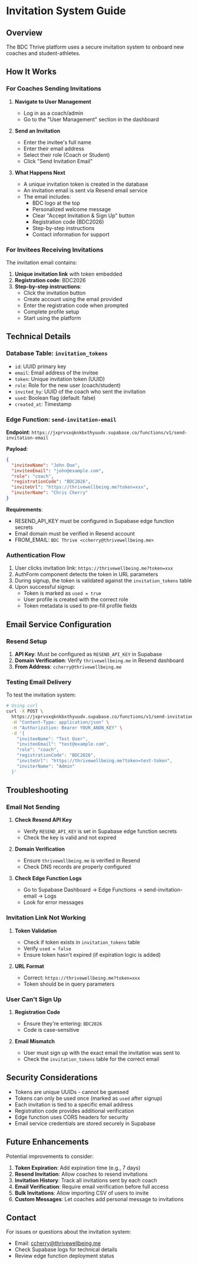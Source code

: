 # Invitation System Guide

## Overview

The BDC Thrive platform uses a secure invitation system to onboard new coaches and student-athletes.

## How It Works

### For Coaches Sending Invitations

1. **Navigate to User Management**
   - Log in as a coach/admin
   - Go to the "User Management" section in the dashboard

2. **Send an Invitation**
   - Enter the invitee's full name
   - Enter their email address
   - Select their role (Coach or Student)
   - Click "Send Invitation Email"

3. **What Happens Next**
   - A unique invitation token is created in the database
   - An invitation email is sent via Resend email service
   - The email includes:
     - BDC logo at the top
     - Personalized welcome message
     - Clear "Accept Invitation & Sign Up" button
     - Registration code (BDC2026)
     - Step-by-step instructions
     - Contact information for support

### For Invitees Receiving Invitations

The invitation email contains:

1. **Unique invitation link** with token embedded
2. **Registration code**: BDC2026
3. **Step-by-step instructions**:
   - Click the invitation button
   - Create account using the email provided
   - Enter the registration code when prompted
   - Complete profile setup
   - Start using the platform

## Technical Details

### Database Table: `invitation_tokens`

- `id`: UUID primary key
- `email`: Email address of the invitee
- `token`: Unique invitation token (UUID)
- `role`: Role for the new user (coach/student)
- `invited_by`: UUID of the coach who sent the invitation
- `used`: Boolean flag (default: false)
- `created_at`: Timestamp

### Edge Function: `send-invitation-email`

**Endpoint**: `https://jxprvsxqknkbxthyuudv.supabase.co/functions/v1/send-invitation-email`

**Payload**:
```json
{
  "inviteeName": "John Doe",
  "inviteeEmail": "john@example.com",
  "role": "coach",
  "registrationCode": "BDC2026",
  "inviteUrl": "https://thrivewellbeing.me?token=xxx",
  "inviterName": "Chris Cherry"
}
```

**Requirements**:
- RESEND_API_KEY must be configured in Supabase edge function secrets
- Email domain must be verified in Resend account
- FROM_EMAIL: `BDC Thrive <ccherry@thrivewellbeing.me>`

### Authentication Flow

1. User clicks invitation link: `https://thrivewellbeing.me?token=xxx`
2. AuthForm component detects the token in URL parameters
3. During signup, the token is validated against the `invitation_tokens` table
4. Upon successful signup:
   - Token is marked as `used = true`
   - User profile is created with the correct role
   - Token metadata is used to pre-fill profile fields

## Email Service Configuration

### Resend Setup

1. **API Key**: Must be configured as `RESEND_API_KEY` in Supabase
2. **Domain Verification**: Verify `thrivewellbeing.me` in Resend dashboard
3. **From Address**: `ccherry@thrivewellbeing.me`

### Testing Email Delivery

To test the invitation system:

```bash
# Using curl
curl -X POST \
  https://jxprvsxqknkbxthyuudv.supabase.co/functions/v1/send-invitation-email \
  -H "Content-Type: application/json" \
  -H "Authorization: Bearer YOUR_ANON_KEY" \
  -d '{
    "inviteeName": "Test User",
    "inviteeEmail": "test@example.com",
    "role": "coach",
    "registrationCode": "BDC2026",
    "inviteUrl": "https://thrivewellbeing.me?token=test-token",
    "inviterName": "Admin"
  }'
```

## Troubleshooting

### Email Not Sending

1. **Check Resend API Key**
   - Verify `RESEND_API_KEY` is set in Supabase edge function secrets
   - Check the key is valid and not expired

2. **Domain Verification**
   - Ensure `thrivewellbeing.me` is verified in Resend
   - Check DNS records are properly configured

3. **Check Edge Function Logs**
   - Go to Supabase Dashboard → Edge Functions → send-invitation-email → Logs
   - Look for error messages

### Invitation Link Not Working

1. **Token Validation**
   - Check if token exists in `invitation_tokens` table
   - Verify `used = false`
   - Ensure token hasn't expired (if expiration logic is added)

2. **URL Format**
   - Correct: `https://thrivewellbeing.me?token=xxx`
   - Token should be in query parameters

### User Can't Sign Up

1. **Registration Code**
   - Ensure they're entering: `BDC2026`
   - Code is case-sensitive

2. **Email Mismatch**
   - User must sign up with the exact email the invitation was sent to
   - Check the `invitation_tokens` table for the correct email

## Security Considerations

- Tokens are unique UUIDs - cannot be guessed
- Tokens can only be used once (marked as `used` after signup)
- Each invitation is tied to a specific email address
- Registration code provides additional verification
- Edge function uses CORS headers for security
- Email service credentials are stored securely in Supabase

## Future Enhancements

Potential improvements to consider:

1. **Token Expiration**: Add expiration time (e.g., 7 days)
2. **Resend Invitation**: Allow coaches to resend invitations
3. **Invitation History**: Track all invitations sent by each coach
4. **Email Verification**: Require email verification before full access
5. **Bulk Invitations**: Allow importing CSV of users to invite
6. **Custom Messages**: Let coaches add personal message to invitations

## Contact

For issues or questions about the invitation system:
- Email: ccherry@thrivewellbeing.me
- Check Supabase logs for technical details
- Review edge function deployment status
